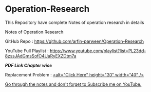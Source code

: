 # Operation-Research
This Repository have complete Notes of operation research in details

Notes of Operation Research 

GitHub Repo : https://github.com/arfin-parween/Operation-Research

YouTube Full Playlist : https://www.youtube.com/playlist?list=PL23dd-8zssJAdGmsSofO4UaRyEXZDtm7a



***********PDF Link Chapter wise***********

Replacement Problem : <a href="https://drive.google.com/file/d/19wVAXkZ5j86PWqh9D3-mLeLqFbXAHRHp/view?usp=drivesdk" target="blank"> <alt="Click Here" height="30" width="40" /> 


Go through the notes and don't forget to Subscribe me on YouTube.
